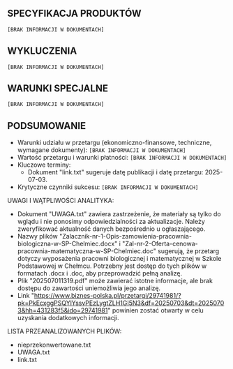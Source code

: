 ## SPECYFIKACJA PRODUKTÓW
`[BRAK INFORMACJI W DOKUMENTACH]`

## WYKLUCZENIA
`[BRAK INFORMACJI W DOKUMENTACH]`

## WARUNKI SPECJALNE
`[BRAK INFORMACJI W DOKUMENTACH]`

## PODSUMOWANIE
- Warunki udziału w przetargu (ekonomiczno-finansowe, techniczne, wymagane dokumenty): `[BRAK INFORMACJI W DOKUMENTACH]`
- Wartość przetargu i warunki płatności: `[BRAK INFORMACJI W DOKUMENTACH]`
- Kluczowe terminy:
    - Dokument "link.txt" sugeruje datę publikacji i datę przetargu: 2025-07-03.
- Krytyczne czynniki sukcesu: `[BRAK INFORMACJI W DOKUMENTACH]`

UWAGI I WĄTPLIWOŚCI ANALITYKA:

*   Dokument "UWAGA.txt" zawiera zastrzeżenie, że materiały są tylko do wglądu i nie ponosimy odpowiedzialności za aktualizacje. Należy zweryfikować aktualność danych bezpośrednio u ogłaszającego.
*   Nazwy plików "Zalacznik-nr-1-Opis-zamowienia-pracownia-biologiczna-w-SP-Chelmiec.docx" i "Zal-nr-2-Oferta-cenowa-pracownia-matematyczna-w-SP-Chelmiec.doc" sugerują, że przetarg dotyczy wyposażenia pracowni biologicznej i matematycznej w Szkole Podstawowej w Chełmcu. Potrzebny jest dostęp do tych plików w formatach .docx i .doc, aby przeprowadzić pełną analizę.
*   Plik "202507011319.pdf" może zawierać istotne informacje, ale brak dostępu do zawartości uniemożliwia jego analizę.
*   Link "https://www.biznes-polska.pl/przetargi/29741981/?pk=PkEcxggPSQYlYssvPEzLygtZLH1GI5N3&df=20250703&dt=20250703&hh=431283f5&ido=29741981" powinien zostać otwarty w celu uzyskania dodatkowych informacji.

LISTA PRZEANALIZOWANYCH PLIKÓW:
*   nieprzekonwertowane.txt
*   UWAGA.txt
*   link.txt
